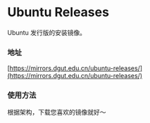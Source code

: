 # Ubuntu Releases

Ubuntu 发行版的安装镜像。

### 地址

[https://mirrors.dgut.edu.cn/ubuntu-releases/](https://mirrors.dgut.edu.cn/ubuntu-releases/)

### 使用方法

根据架构，下载您喜欢的镜像就好～

